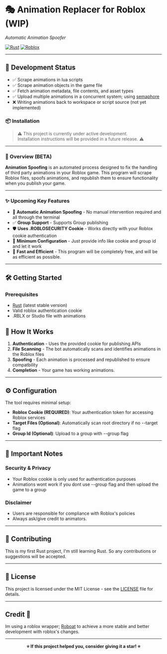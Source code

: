 # 🎭 Animation Replacer for Roblox (WIP)
*Automatic Animation Spoofer*

[![Rust](https://img.shields.io/badge/rust-%23000000.svg?style=for-the-badge&logo=rust&logoColor=white)](https://www.rust-lang.org/)
[![Roblox](https://img.shields.io/badge/Roblox-00A2FF?style=for-the-badge&logo=roblox&logoColor=white)](https://www.roblox.com/)



---
## 📝 Development Status
- ✅ Scrape animations in lua scripts
- ✅ Scrape animation objects in the game file
- ✅ Fetch animation metadata, file contents, and asset types
- ✅ Upload multiple animations in a concurrent system; using [semaphore](https://docs.rs/semaphore/latest/semaphore/)
- ❌ Writing animations back to workspace or script source (not yet implemented)



### 📦 Installation

<!-- 1. **Clone the repository** -->
<!--    ```bash -->
<!--    git clone https://github.com/yourusername/animation-replacer-roblox.git -->
<!--    cd animation-replacer-roblox -->
<!--    ``` -->
<!--  -->
<!-- 2. **Build the project** -->
<!--    ```bash -->
<!--    cargo build --release -->
<!--    ``` -->
<!--  -->
<!-- 3. **Run the application** -->
<!--    ```bash -->
<!--    cargo run -->
<!--    ``` -->
> ⚠️ This project is currently under active development.  
> Installation instructions will be provided in a future release. ⚠️
---


### 🚀 Overview (BETA)

**Animation Spoofing** is an automated process designed to fix the handling of third party animations in your Roblox game. This program will scrape Roblox files, spoofs animations, and republish them to ensure functionality when you publish your game.

---
### ✨ Upcoming Key Features

- 🔄 **Automatic Animation Spoofing** - No manual intervention required and all through the terminal
- ✅ **Group Support** - Supports Group publishing
- 🛡️ **Uses .ROBLOSECURITY Cookie** - Works directly with your Roblox cookie authentication
- 🎯 **Minimum Configuration** - Just provide info like cookie and group id and let it work
- 🦀 **Fast and Efficient** - This program will be completely free, and will be as efficient as possible.
---


## 🛠️ Getting Started

### Prerequisites

- [Rust](https://rustup.rs/) (latest stable version)
- Valid roblox authentication cookie
- .RBLX or Studio file with animations

## 🎯 How It Works
1. **Authentication** - Uses the provided cookie for publishing APIs
2. **File Scanning** - The bot automatically scans and identifies animations in the Roblox files
3. **Spoofing** - Each animation is processed and republished to ensure compatbility
5. **Completion** - Your game has working animations.
---

## ⚙️ Configuration
The tool requires minimal setup:
- **Roblox Cookie (REQUIRED)**: Your authentication token for accessing Roblox services
- **Target Files (Optional)**: Automatically scan root directory if no --target flag
- **Group Id (Optional)**: Upload to a group with --group flag
---

## 🚨 Important Notes

### Security & Privacy
- Your Roblox cookie is only used for authentication purposes
- Animations wont work if you dont use --group flag and then upload the game to a group

### Disclaimer
- Users are responsible for compliance with Roblox's policies
- Always ask/give credit to animators.

---

## 🤝 Contributing

This is my first Rust project, I'm still learning Rust. So any contributions or suggestions will be accepted.

---

## 📄 License

This project is licensed under the MIT License - see the [LICENSE](LICENSE) file for details.

---

## Credit 🤝 
Im using a roblox wrapper; [Roboat](https://github.com/fekie/roboat) to achieve a more stable and better development with roblox's changes.

---

<div align="center">

**⭐ If this project helped you, consider giving it a star! ⭐**

</div>
